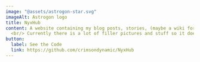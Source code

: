 ```yaml
---
image: "@assets/astrogon-star.svg"
imageAlt: Astrogon logo
title: NyxHub
content: A website containing my blog posts, stories, (maybe a wiki for the worldbuilding) and code projects I will do like my bachelor thesis. 
  <br/> Currently there is a lot of filler pictures and stuff so it doesnt look empty in the beginning.
button:
  label: See the Code
  link: https://github.com/crimsondynamic/NyxHub
---
```

